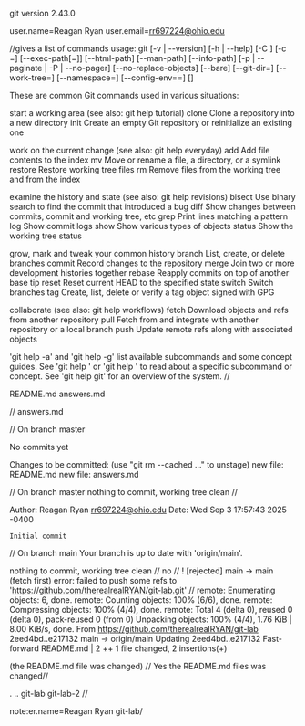 

git version 2.43.0

user.name=Reagan Ryan
user.email=rr697224@ohio.edu

//gives a list of commands
usage: git [-v | --version] [-h | --help] [-C <path>] [-c <name>=<value>]
           [--exec-path[=<path>]] [--html-path] [--man-path] [--info-path]
           [-p | --paginate | -P | --no-pager] [--no-replace-objects] [--bare]
           [--git-dir=<path>] [--work-tree=<path>] [--namespace=<name>]
           [--config-env=<name>=<envvar>] <command> [<args>]

These are common Git commands used in various situations:

start a working area (see also: git help tutorial)
   clone     Clone a repository into a new directory
   init      Create an empty Git repository or reinitialize an existing one

work on the current change (see also: git help everyday)
   add       Add file contents to the index
   mv        Move or rename a file, a directory, or a symlink
   restore   Restore working tree files
   rm        Remove files from the working tree and from the index

examine the history and state (see also: git help revisions)
   bisect    Use binary search to find the commit that introduced a bug
   diff      Show changes between commits, commit and working tree, etc
   grep      Print lines matching a pattern
   log       Show commit logs
   show      Show various types of objects
   status    Show the working tree status

grow, mark and tweak your common history
   branch    List, create, or delete branches
   commit    Record changes to the repository
   merge     Join two or more development histories together
   rebase    Reapply commits on top of another base tip
   reset     Reset current HEAD to the specified state
   switch    Switch branches
   tag       Create, list, delete or verify a tag object signed with GPG

collaborate (see also: git help workflows)
   fetch     Download objects and refs from another repository
   pull      Fetch from and integrate with another repository or a local branch
   push      Update remote refs along with associated objects

'git help -a' and 'git help -g' list available subcommands and some
concept guides. See 'git help <command>' or 'git help <concept>'
to read about a specific subcommand or concept.
See 'git help git' for an overview of the system.
//

README.md
	answers.md
	

//
answers.md
	
//
On branch master

No commits yet

Changes to be committed:
  (use "git rm --cached <file>..." to unstage)
	new file:   README.md
	new file:   answers.md

 //
On branch master
nothing to commit, working tree clean
//

Author: Reagan Ryan <rr697224@ohio.edu>
Date:   Wed Sep 3 17:57:43 2025 -0400

    Initial commit
//
On branch main
Your branch is up to date with 'origin/main'.

nothing to commit, working tree clean
//
no
//
! [rejected]        main -> main (fetch first)
error: failed to push some refs to 'https://github.com/therealrealRYAN/git-lab.git'
//
remote: Enumerating objects: 6, done.
remote: Counting objects: 100% (6/6), done.
remote: Compressing objects: 100% (4/4), done.
remote: Total 4 (delta 0), reused 0 (delta 0), pack-reused 0 (from 0)
Unpacking objects: 100% (4/4), 1.76 KiB | 8.00 KiB/s, done.
From https://github.com/therealrealRYAN/git-lab
   2eed4bd..e217132  main       -> origin/main
Updating 2eed4bd..e217132
Fast-forward
 README.md | 2 ++
 1 file changed, 2 insertions(+)

(the README.md file was changed)
// 
Yes the README.md files was changed//

.  ..  git-lab  git-lab-2
//










note:er.name=Reagan Ryan
	git-lab/